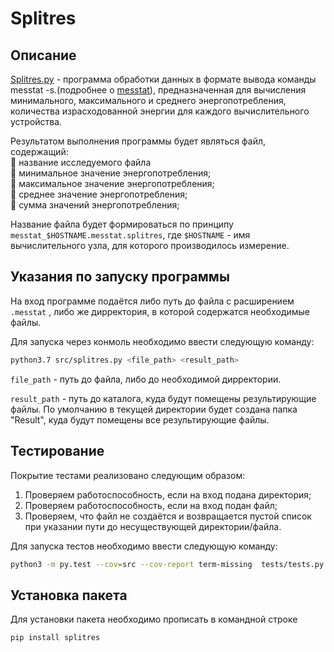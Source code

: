 # Splitres

## Описание
[Splitres.py](https://gitwork.ru/barabass/splitres/-/blob/new/src/splitres.py) - программа обработки данных 
в формате вывода команды messtat -s.(подробнее о [messtat](https://gitwork.ru/ekiselev/messtat/-/blob/master/README.md)), предназначенная  для вычисления минимального, максимального и среднего энергопотребления, 
количества израсходованной энергии для каждого вычислительного устройства.

Результатом выполнения программы будет являться файл, содержащий:    
        :small_red_triangle_down: название исследуемого файла    
        :small_red_triangle_down: минимальное значение энергопотребления;    
        :small_red_triangle_down: максимальное значение энергопотребления;    
        :small_red_triangle_down: среднее значение энергопотребления;    
        :small_red_triangle_down: сумма значений энергопотребления;    

Название файла будет формироваться по принципу `messtat_$HOSTNAME.messtat.splitres`, 
где `$HOSTNAME` - имя вычислительного узла, для которого производилось измерение.

## Указания по запуску программы

На вход программе подаётся либо путь до файла с расширением `.messtat` , либо же дирректория, в которой содержатся необходимые файлы.

Для запуска через конмоль необходимо ввести следующую команду:

```bash
python3.7 src/splitres.py <file_path> <result_path>
```

 `file_path` - путь до файла, либо до необходимой дирректории.

`result_path` - путь до каталога, куда будут помещены результирующие файлы. По умолчанию в текущей директории будет создана папка "Result", куда будут помещены все результирующие файлы.

## Тестирование

Покрытие тестами реализовано следующим образом:

1. Проверяем работоспособность, если на вход подана директория;
2. Проверяем работоспособность, если на вход подан файл;
3. Проверяем, что файл не создаётся и возвращается пустой список при указании пути до несуществующей директории/файла.

Для запуска тестов необходимо ввести следующую команду:

```bash
python3 -m py.test --cov=src --cov-report term-missing  tests/tests.py
```

## Установка пакета

Для установки пакета необходимо прописать в командной строке

```bash
pip install splitres
```